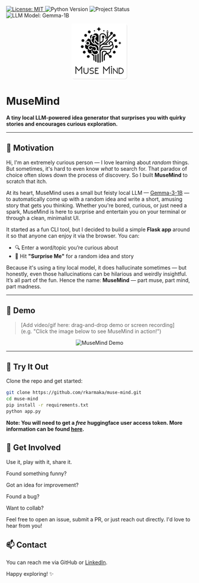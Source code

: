 <p align="left">
  <a href="https://github.com/rkarmaka/muse-mind/blob/main/LICENSE">
    <img src="https://img.shields.io/github/license/rkarmaka/muse-mind" alt="License: MIT">
  </a>
  <img src="https://img.shields.io/badge/python-3.13%2B-blue.svg" alt="Python Version">
  <img src="https://img.shields.io/badge/status-experimental-orange" alt="Project Status">
  <img src="https://img.shields.io/badge/model-Gemma--1B-informational" alt="LLM Model: Gemma-1B">
</p>


<p align="center">
  <img src="static/img/muse-mind-git.png" alt="MuseMind Logo" width="150"/>
</p>

# MuseMind

**A tiny local LLM-powered idea generator that surprises you with quirky stories and encourages curious exploration.**

---

## 🧠 Motivation

Hi, I'm an extremely curious person — I love learning about *random* things. But sometimes, it's hard to even know *what* to search for. That paradox of choice often slows down the process of discovery. So I built **MuseMind** to scratch that itch.

At its heart, MuseMind uses a small but feisty local LLM — [Gemma-3-1B](https://ai.google.dev/gemma) — to automatically come up with a random idea and write a short, amusing story that gets you thinking. Whether you're bored, curious, or just need a spark, MuseMind is here to surprise and entertain you on your terminal or through a clean, minimalist UI.

It started as a fun CLI tool, but I decided to build a simple **Flask app** around it so that anyone can enjoy it via the browser. You can:

- 🔍 Enter a word/topic you’re curious about  
- 🎲 Hit **"Surprise Me"** for a random idea and story

Because it's using a tiny local model, it does hallucinate sometimes — but honestly, even those hallucinations can be hilarious and weirdly insightful. It’s all part of the fun. Hence the name: **MuseMind** — part muse, part mind, part madness.

---

## 🎥 Demo

> [Add video/gif here: drag-and-drop demo or screen recording]  
> (e.g. "Click the image below to see MuseMind in action!")

<p align="center">
  <img src="https://your-demo-thumbnail-url.com/demo.gif" alt="MuseMind Demo" width="600"/>
</p>

---

## 🚀 Try It Out

Clone the repo and get started:

```bash
git clone https://github.com/rkarmaka/muse-mind.git
cd muse-mind
pip install -r requirements.txt
python app.py
```

**Note: You will need to get a *free* huggingface user access token. More information can be found [here](https://huggingface.co/docs/hub/en/security-tokens).**

## 💬 Get Involved
Use it, play with it, share it.

Found something funny?

Got an idea for improvement?

Found a bug?

Want to collab?

Feel free to open an issue, submit a PR, or just reach out directly. I'd love to hear from you!

## 📫 Contact
You can reach me via GitHub or [LinkedIn](https://www.linkedin.com/in/rkarmaka/).

Happy exploring! ✨